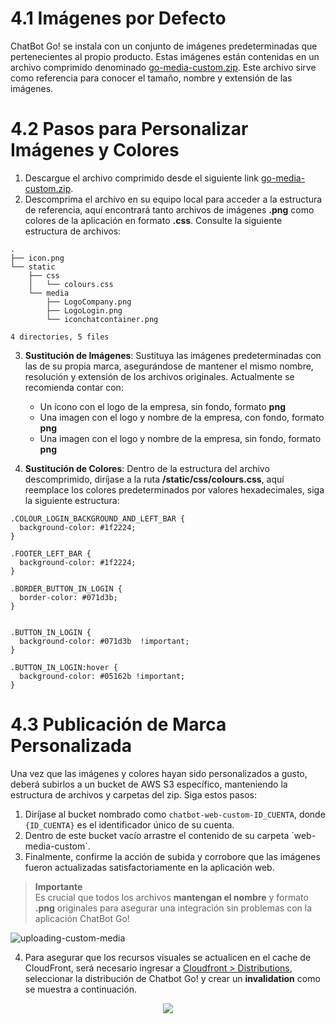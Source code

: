 # 4.1 Imágenes por Defecto

ChatBot Go! se instala con un conjunto de imágenes predeterminadas que pertenecientes al propio producto. Estas imágenes están contenidas en un archivo comprimido denominado [go-media-custom.zip](https://mo-chat-go-artifacts-905418032146.s3.us-east-1.amazonaws.com/web-media-custom/go-web-custom.zip). Este archivo sirve como referencia para conocer el tamaño, nombre y extensión de las imágenes.

# 4.2 Pasos para Personalizar Imágenes y Colores
1. Descargue el archivo comprimido desde el siguiente link [go-media-custom.zip](https://mo-chat-go-artifacts-905418032146.s3.us-east-1.amazonaws.com/web-media-custom/go-web-custom.zip).
2. Descomprima el archivo en su equipo local para acceder a la estructura de referencia, aquí encontrará tanto archivos de imágenes **.png** como colores de la aplicación en formato **.css**. Consulte la siguiente estructura de archivos:
```
.
├── icon.png
└── static
    ├── css
    │   └── colours.css
    └── media
        ├── LogoCompany.png
        ├── LogoLogin.png
        └── iconchatcontainer.png

4 directories, 5 files
```

3. **Sustitución de Imágenes**: Sustituya las imágenes predeterminadas con las de su propia marca, asegurándose de mantener el mismo nombre, resolución y extensión de los archivos originales. Actualmente se recomienda contar con:
   - Un ícono con el logo de la empresa, sin fondo, formato **png**
   - Una imagen con el logo y nombre de la empresa, con fondo, formato **png**
   - Una imagen con el logo y nombre de la empresa, sin fondo, formato **png**

4. **Sustitución de Colores**: Dentro de la estructura del archivo descomprimido, diríjase a la ruta **/static/css/colours.css**, aquí reemplace los colores predeterminados por valores hexadecimales, siga la siguiente estructura:
```
.COLOUR_LOGIN_BACKGROUND_AND_LEFT_BAR {
  background-color: #1f2224;
}

.FOOTER_LEFT_BAR {
  background-color: #1f2224;
}

.BORDER_BUTTON_IN_LOGIN {
  border-color: #071d3b;
}


.BUTTON_IN_LOGIN {
  background-color: #071d3b  !important;
}

.BUTTON_IN_LOGIN:hover {
  background-color: #05162b !important;
}
```

# 4.3 Publicación de Marca Personalizada
Una vez que las imágenes y colores hayan sido personalizados a gusto, deberá subirlos a un bucket de AWS S3 específico, manteniendo la estructura de archivos y carpetas del zip. Siga estos pasos:

1. Diríjase al bucket nombrado como `chatbot-web-custom-ID_CUENTA`, donde `{ID_CUENTA}` es el identificador único de su cuenta.
2. Dentro de este bucket vacío arrastre el contenido de su carpeta ´web-media-custom´.
3. Finalmente, confirme la acción de subida y corrobore que las imágenes fueron actualizadas satisfactoriamente en la aplicación web.

> **Importante**  
> Es crucial que todos los archivos **mantengan el nombre** y formato **.png** originales para asegurar una integración sin problemas con la aplicación ChatBot Go!

![uploading-custom-media](https://github.com/morrisopazo/chatbot-go-docs/blob/main/assets/custom_media_uploading.gif)

4. Para asegurar que los recursos visuales se actualicen en el cache de CloudFront, será necesario ingresar a [Cloudfront > Distributions](https://us-east-1.console.aws.amazon.com/cloudfront/v4/home?region=us-east-1#/distributions), seleccionar la distribución de Chatbot Go! y crear un **invalidation** como se muestra a continuación.
<p align="center">
  <img src="https://github.com/morrisopazo/chatbot-go-docs/blob/main/assets/cdn_invalidation.png" />
</p>